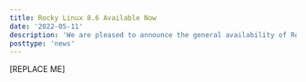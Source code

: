 ```yaml
---
title: Rocky Linux 8.6 Available Now
date: '2022-05-11'
description: 'We are pleased to announce the general availability of Rocky Linux 8.6. Read to learn more!'
posttype: 'news'
---
```


[REPLACE ME]